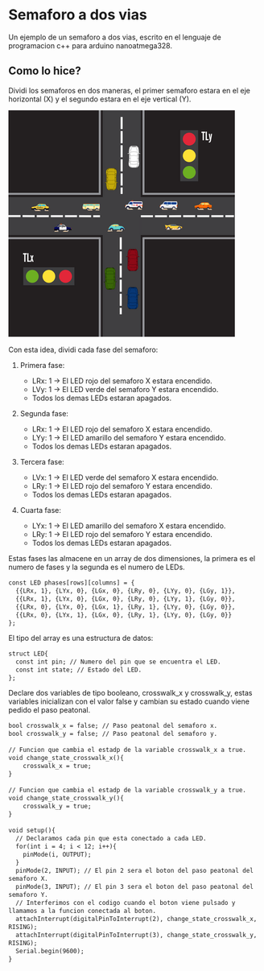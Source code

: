 # Semaforo a dos vias 

Un ejemplo de un semaforo a dos vias, escrito en el lenguaje de programacion c++ para arduino nanoatmega328.

## Como lo hice?

Dividi los semaforos en dos maneras, el primer semaforo estara en el eje horizontal (X) y el segundo estara en el eje vertical (Y).

![Ejemplo](traffic_lights.png)

Con esta idea, dividi cada fase del semaforo:

  1. Primera fase:
      - LRx: 1 -> El LED rojo del semaforo X estara encendido.
      - LVy: 1 -> El LED verde del semaforo Y estara encendido.
      - Todos los demas LEDs estaran apagados.

  2. Segunda fase:
      - LRx: 1 -> El LED rojo del semaforo X estara encendido.
      - LYy: 1 -> El LED amarillo del semaforo Y estara encendido.
      - Todos los demas LEDs estaran apagados.

  3. Tercera fase:
      - LVx: 1 -> El LED verde del semaforo X estara encendido.
      - LRy: 1 -> El LED rojo del semaforo Y estara encendido.
      - Todos los demas LEDs estaran apagados. 

  4. Cuarta fase:
      - LYx: 1 -> El LED amarillo del semaforo X estara encendido.
      - LRy: 1 -> El LED rojo del semaforo Y estara encendido.
      - Todos los demas LEDs estaran apagados. 

Estas fases las almacene en un array de dos dimensiones, la primera es el numero de fases y la segunda es el numero de LEDs. 

```
const LED phases[rows][columns] = {
  {{LRx, 1}, {LYx, 0}, {LGx, 0}, {LRy, 0}, {LYy, 0}, {LGy, 1}},
  {{LRx, 1}, {LYx, 0}, {LGx, 0}, {LRy, 0}, {LYy, 1}, {LGy, 0}},
  {{LRx, 0}, {LYx, 0}, {LGx, 1}, {LRy, 1}, {LYy, 0}, {LGy, 0}},
  {{LRx, 0}, {LYx, 1}, {LGx, 0}, {LRy, 1}, {LYy, 0}, {LGy, 0}}
};
```

El tipo del array es una estructura de datos:

```
struct LED{
  const int pin; // Numero del pin que se encuentra el LED.
  const int state; // Estado del LED.
};
```

Declare dos variables de tipo booleano, crosswalk_x y crosswalk_y, estas variables inicializan con el valor false y cambian su estado cuando viene pedido el paso peatonal.

```
bool crosswalk_x = false; // Paso peatonal del semaforo x.
bool crosswalk_y = false; // Paso peatonal del semaforo y.

// Funcion que cambia el estadp de la variable crosswalk_x a true.
void change_state_crosswalk_x(){
	crosswalk_x = true;
}

// Funcion que cambia el estadp de la variable crosswalk_y a true.
void change_state_crosswalk_y(){
	crosswalk_y = true;
}

void setup(){
  // Declaramos cada pin que esta conectado a cada LED.
  for(int i = 4; i < 12; i++){
  	pinMode(i, OUTPUT);
  }
  pinMode(2, INPUT); // El pin 2 sera el boton del paso peatonal del semaforo X.
  pinMode(3, INPUT); // El pin 3 sera el boton del paso peatonal del semaforo Y.
  // Interferimos con el codigo cuando el boton viene pulsado y llamamos a la funcion conectada al boton.  
  attachInterrupt(digitalPinToInterrupt(2), change_state_crosswalk_x, RISING);
  attachInterrupt(digitalPinToInterrupt(3), change_state_crosswalk_y, RISING);
  Serial.begin(9600);
}
```




